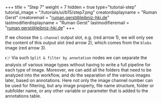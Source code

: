+++
title = "Step 7"
weight = 7
hidden = true
type="tutorial-step"
tutorial_image = "/tutorials/ui/b15/step7.png"
creatordisplayname = "Ruman Gerst"
creatoremail = "ruman.gerst@leibniz-hki.de"
lastmodifierdisplayname = "Ruman Gerst"
lastmodifieremail = "ruman.gerst@leibniz-hki.de"
+++

If we choose the `1-channel` output slot, e.g. (red arrow 1), we will only see the content of this output slot (red arrow 2), which comes from the `blobs` image (red arrow 3). 

👉 Via such `Split & filter by annotation` nodes we can separate the analysis of various image types without having to write a full pipeline for each type of image. Moreover, we can add all the folders that need to be analyzed into the workflow, and do the separation of the various images later, based on annotations. Here not only the image channel number can be used for filtering, but any image property, file name structure, folder or subfolder name, or any other variable or parameter that is added to the annotations table. 